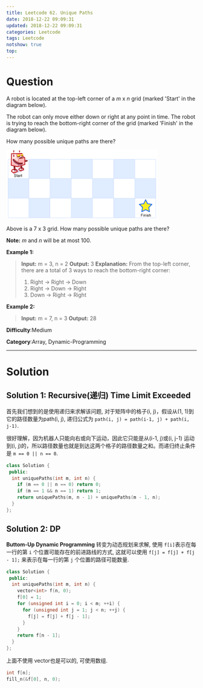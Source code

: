 ```yaml
---
title: Leetcode 62. Unique Paths
date: 2018-12-22 09:09:31
updated: 2018-12-22 09:09:31
categories: Leetcode
tags: Leetcode
notshow: true
top:
---
```


# Question

A robot is located at the top-left corner of a  _m_  x  _n_  grid (marked 'Start' in the diagram below).

The robot can only move either down or right at any point in time. The robot is trying to reach the bottom-right corner of the grid (marked 'Finish' in the diagram below).

How many possible unique paths are there?

![](/images/in-post/2018-12-22-Leetcode-62-Unique-Paths/2018-12-23-00-05-37.png)

Above is a 7 x 3 grid. How many possible unique paths are there?

**Note:**  _m_  and  _n_  will be at most 100.

**Example 1:**

> **Input:** m = 3, n = 2
> **Output:** 3
> **Explanation:**
> From the top-left corner, there are a total of 3 ways to reach the bottom-right corner:
> 1. Right -> Right -> Down
> 2. Right -> Down -> Right
> 3. Down -> Right -> Right

**Example 2:**

> **Input:** m = 7, n = 3
> **Output:** 28

**Difficulty**:Medium

**Category**:Array, Dynamic-Programming

<!-- more -->

------------

# Solution

## Solution 1: Recursive(递归) Time Limit Exceeded

首先我们想到的是使用递归来求解该问题, 对于矩阵中的格子(i, j)，假设从(1, 1)到它的路径数量为path(i, j), 递归公式为 `path(i, j) = path(i-1, j) + path(i, j-1)`.

很好理解，因为机器人只能向右或向下运动，因此它只能是从(i-1, j)或(i, j-1) 运动到(i, j)的，所以路径数量也就是到达这两个格子的路径数量之和。而递归终止条件是 `m == 0 || n == 0`.

```cpp
class Solution {
 public:
  int uniquePaths(int m, int n) {
    if (m == 0 || n == 0) return 0;
    if (m == 1 && n == 1) return 1;
    return uniquePaths(m, n - 1) + uniquePaths(m - 1, n);
  }
};
```

## Solution 2: DP

**Buttom-Up Dynamic Programming** 转变为动态规划来求解, 使用 `f[i]`表示在每一行的第 `i` 个位置可能存在的前进路线的方式, 这就可以使用 `f[j] = f[j] + f[j - 1];` 来表示在每一行的第 `j` 个位置的路径可能数量.

```cpp
class Solution {
 public:
  int uniquePaths(int m, int n) {
    vector<int> f(n, 0);
    f[0] = 1;
    for (unsigned int i = 0; i < m; ++i) {
      for (unsigned int j = 1; j < n; ++j) {
        f[j] = f[j] + f[j - 1];
      }
    }
    return f[n - 1];
  }
};
```

上面不使用 vector也是可以的, 可使用数组.

```cpp
int f[n];
fill_n(&f[0], n, 0);
```
